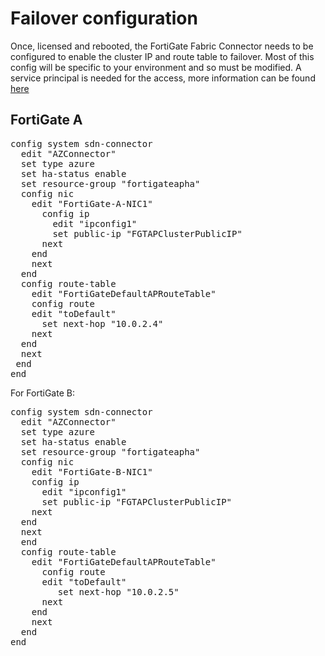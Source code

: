 # Failover configuration

Once, licensed and rebooted, the FortiGate Fabric Connector needs to be configured to enable the cluster IP and route table to failover. Most of this config will be specific to your environment and so must be modified. A service principal is needed for the access, more information can be found [here](https://docs.fortinet.com/document/fortigate-public-cloud/7.0.0/azure-administration-guide/419755/sdn-connector-in-azure-stack)

## FortiGate A

<pre>
config system sdn-connector
  edit "AZConnector"
  set type azure
  set ha-status enable
  set resource-group "fortigateapha"
  config nic
    edit "FortiGate-A-NIC1"
      config ip
        edit "ipconfig1"
        set public-ip "FGTAPClusterPublicIP"
      next
    end
    next
  end
  config route-table
    edit "FortiGateDefaultAPRouteTable"
    config route
    edit "toDefault"
      set next-hop "10.0.2.4"
    next
  end
  next
 end
end
</pre>

For FortiGate B:

<pre>
config system sdn-connector
  edit "AZConnector"
  set type azure
  set ha-status enable
  set resource-group "fortigateapha"
  config nic
    edit "FortiGate-B-NIC1"
    config ip
      edit "ipconfig1"
      set public-ip "FGTAPClusterPublicIP"
    next
  end
  next
  end
  config route-table
    edit "FortiGateDefaultAPRouteTable"
      config route
      edit "toDefault"
         set next-hop "10.0.2.5"
      next
    end
    next
  end
end
</pre>
